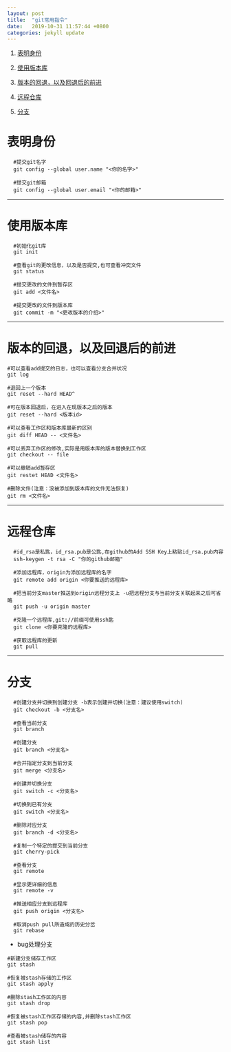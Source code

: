 ```yaml
---
layout: post
title:  "git常用指令"
date:   2019-10-31 11:57:44 +0800
categories: jekyll update
---
```

1. [表明身份](#1)

2. [使用版本库](#2)

3. [版本的回退，以及回退后的前进](#3)

4. [远程仓库](#4)

5. [分支](#5)


<div id="1"></div> 

# 表明身份
```
  #提交git名字
  git config --global user.name "<你的名字>"  

  #提交git邮箱
  git config --global user.email "<你的邮箱>" 
```

***

<div id="2"></div> 

# 使用版本库 
```
  #初始化git库 
  git init  

  #查看git的更改信息，以及是否提交,也可查看冲突文件
  git status 
  
  #提交更改的文件到暂存区
  git add <文件名>  

  #提交更改的文件到版本库
  git commit -m "<更改版本的介绍>" 
```
***

 <div id="3"></div>

# 版本的回退，以及回退后的前进  
  ```
  #可以查看add提交的日志，也可以查看分支合并状况
  git log 
    
  #退回上一个版本
  git reset --hard HEAD^  
  
  #可在版本回退后，在进入在现版本之后的版本
  git reset --hard <版本id>   
  
  #可以查看工作区和版本库最新的区别
  git diff HEAD -- <文件名>   
  
  #可以丢弃工作区的修改,实际是用版本库的版本替换到工作区
  git checkout -- file   
  
  #可以撤销add暂存区
  git restet HEAD <文件名>  

  #删除文件(注意：没被添加到版本库的文件无法恢复)
  git rm <文件名>   

```  

***

<div id="4"></div>

# 远程仓库
```
  #id_rsa是私匙，id_rsa.pub是公匙,在github的Add SSH Key上粘贴id_rsa.pub内容
  ssh-keygen -t rsa -C "你的github邮箱" 

  #添加远程库，origin为添加远程库的名字
  git remote add origin <你要推送的远程库> 

  #把当前分支master推送到origin远程分支上 -u把远程分支与当前分支关联起来之后可省略
  git push -u origin master 

  #克隆一个远程库,git://前缀可使用ssh匙
  git clone <你要克隆的远程库> 

  #获取远程库的更新
  git pull 
```
***

<div id="5"></div>

# 分支 
```
  #创建分支并切换到创建分支 -b表示创建并切换(注意：建议使用switch)
  git checkout -b <分支名> 

  #查看当前分支
  git branch 

  #创建分支
  git branch <分支名> 

  #合并指定分支到当前分支
  git merge <分支名> 

  #创建并切换分支
  git switch -c <分支名> 

  #切换到已有分支
  git switch <分支名> 

  #删除对应分支
  git branch -d <分支名> 

  #复制一个特定的提交到当前分支
  git cherry-pick

  #查看分支
  git remote

  #显示更详细的信息
  git remote -v

  #推送相应分支到远程库
  git push origin <分支名>

  #取消push pull所造成的历史分岔
  git rebase 
  ```
  
    
  - bug处理分支

  ```  
  #新建分支储存工作区
  git stash 

  #恢复被stash存储的工作区
  git stash apply 

  #删除stash工作区的内容
  git stash drop

  #恢复被stash工作区存储的内容,并删除stash工作区
  git stash pop

  #查看被stash储存的内容
  git stash list
  ```